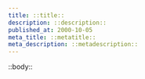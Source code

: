 ```yaml
---
title: ::title::
description: ::description::
published_at: 2000-10-05
meta_title: ::metatitle::
meta_description: ::metadescription::
---
```

<p>::body::</p>